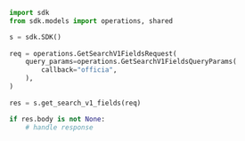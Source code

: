 <!-- Start SDK Example Usage -->
```python
import sdk
from sdk.models import operations, shared

s = sdk.SDK()
    
req = operations.GetSearchV1FieldsRequest(
    query_params=operations.GetSearchV1FieldsQueryParams(
        callback="officia",
    ),
)
    
res = s.get_search_v1_fields(req)

if res.body is not None:
    # handle response
```
<!-- End SDK Example Usage -->
